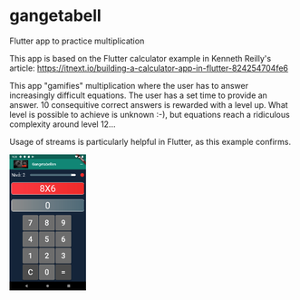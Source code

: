 # gangetabell
Flutter app to practice multiplication

This app is based on the Flutter calculator example in Kenneth Reilly's article: 
https://itnext.io/building-a-calculator-app-in-flutter-824254704fe6

This app "gamifies" multiplication where the user has to answer increasingly difficult equations.
The user has a set time to provide an answer. 
10 consequitive correct answers is rewarded with a level up.
What level is possible to achieve is unknown :-), but equations reach a ridiculous complexity around level 12...

Usage of streams is particularly helpful in Flutter, as this example confirms.



<img src="https://github.com/swinje/gangetabell/blob/master/screenshot.png" height="240" width="135">
